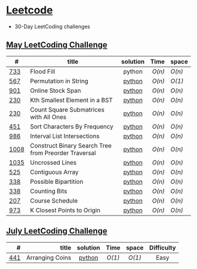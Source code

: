 # [Leetcode](https://leetcode.com/)
* 30-Day LeetCoding challenges

## [May LeetCoding Challenge](https://leetcode.com/explore/challenge/card/may-leetcoding-challenge/) 
|  #   |title            | solution      | Time    | space |
|------|-----------------|:-------------:| -------:|:------|
|[733](https://leetcode.com/problems/flood-fill/)|Flood Fill|python| _O(n)_| _O(n)_|
|[567](https://leetcode.com/problems/permutation-in-string/)| Permutation in String|[python](https://github.com/vairamuthushanmugavel/Leetcode/blob/master/May%20LeetCoding%20Challenge/May%2018/solution.py)| _O(n)_ | _O(1)_|
|[901](https://leetcode.com/problems/online-stock-span/)| Online Stock Span|[python](https://github.com/vairamuthushanmugavel/Leetcode/blob/master/May%20LeetCoding%20Challenge/May%2019/solution.py) |_O(n)_ | _O(n)_|
|[230](https://leetcode.com/problems/online-stock-span/)| Kth Smallest Element in a BST|[python](https://github.com/vairamuthushanmugavel/Leetcode/blob/master/May%20LeetCoding%20Challenge/May%2020/solution.py)| _O(n)_ | _O(n)_|
|[230](https://leetcode.com/problems/count-square-submatrices-with-all-ones/)|Count Square Submatrices with All Ones|[python](https://github.com/vairamuthushanmugavel/Leetcode/blob/master/May%20LeetCoding%20Challenge/May%2021/solution.py)|_O(n)_|_O(n)_|
|[451](https://leetcode.com/problems/sort-characters-by-frequency/)|Sort Characters By Frequency|[python](./May%20LeetCoding%20Challenge/May%2021/solution.py)|_O(n)_|_O(n)_|
|[986](https://leetcode.com/problems/interval-list-intersections/)|Interval List Intersections|[python](May%20LeetCoding%20Challenge/May%2023/solution.py)|_O(n)_|_O(n)_|
|[1008](https://leetcode.com/problems/construct-binary-search-tree-from-preorder-traversal/)|Construct Binary Search Tree from Preorder Traversal|[python](May%20LeetCoding%20Challenge/May%2024/solution.py)|_O(n)_|_O(n)_|
|[1035](https://leetcode.com/problems/uncrossed-lines/)| Uncrossed Lines|[python](May%20LeetCoding%20Challenge/May%2025/solution.py)|_O(n)_|_O(n)_|
|[525](https://leetcode.com/problems/contiguous-array/)| Contiguous Array|[python](May%20LeetCoding%20Challenge/May%2026/solution.py)|_O(n)_|_O(n)_|
|[338](https://leetcode.com/problems/counting-bits/)|Possible Bipartition|[python](May%20LeetCoding%20Challenge/May%2027/solution.py)|_O(n)_|_O(n)_|
|[338](https://leetcode.com/problems/counting-bits/)|Counting Bits|[python](May%20LeetCoding%20Challenge/May%2028/solution.py)|_O(n)_|_O(n)_|
|[207](https://leetcode.com/problems/course-schedule/)| Course Schedule|[python](May%20LeetCoding%20Challenge/May%2029/solution.py)|_O(n)_|_O(n)_|
|[973](https://leetcode.com/problems/k-closest-points-to-origin/)|  K Closest Points to Origin|[python](May%20LeetCoding%20Challenge/May%2030/solution.py)|_O(n)_|_O(n)_|


## [July  LeetCoding Challenge ](https://leetcode.com/explore/featured/card/july-leetcoding-challenge/)

| #            |title               |  solution             | Time           | space          | Difficulty          |
|-------------:|--------------------:|:---------------------:|:--------------:|:--------------:|:-------------------:|
|[441](https://leetcode.com/problems/arranging-coins/)| Arranging Coins|[python](July%20Leetcoding%20Challenge/day%201/solution.py) | _O(1)_| _O(1)_ | Easy |